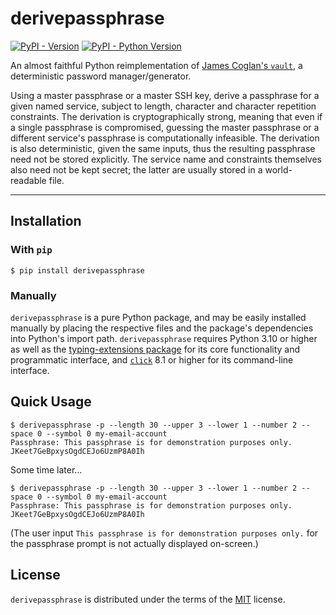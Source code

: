 # derivepassphrase

[![PyPI - Version](https://img.shields.io/pypi/v/derivepassphrase.svg)](https://pypi.org/project/derivepassphrase)
[![PyPI - Python Version](https://img.shields.io/pypi/pyversions/derivepassphrase.svg)](https://pypi.org/project/derivepassphrase)

An almost faithful Python reimplementation of [James Coglan's `vault`][VAULT], a deterministic password manager/generator.

Using a master passphrase or a master SSH key, derive a passphrase for a given named service, subject to length, character and character repetition constraints.
The derivation is cryptographically strong, meaning that even if a single passphrase is compromised, guessing the master passphrase or a different service's passphrase is computationally infeasible.
The derivation is also deterministic, given the same inputs, thus the resulting passphrase need not be stored explicitly.
The service name and constraints themselves also need not be kept secret; the latter are usually stored in a world-readable file.

[VAULT]: https://getvau.lt

-----

## Installation

### With `pip`

```` shell-session
$ pip install derivepassphrase
````

### Manually

`derivepassphrase` is a pure Python package, and may be easily installed manually by placing the respective files and the package's dependencies into Python's import path.
`derivepassphrase` requires Python 3.10 or higher as well as the [typing-extensions package][TYPING_EXTENSIONS] for its core functionality and programmatic interface, and [`click`][CLICK] 8.1 or higher for its command-line interface.

[TYPING_EXTENSIONS]: https://pypi.org/project/typing-extensions/
[CLICK]: https://click.palletsprojects.com/

## Quick Usage

```` shell-session
$ derivepassphrase -p --length 30 --upper 3 --lower 1 --number 2 --space 0 --symbol 0 my-email-account
Passphrase: This passphrase is for demonstration purposes only.
JKeet7GeBpxysOgdCEJo6UzmP8A0Ih
````

Some time later…

```` shell-session
$ derivepassphrase -p --length 30 --upper 3 --lower 1 --number 2 --space 0 --symbol 0 my-email-account
Passphrase: This passphrase is for demonstration purposes only.
JKeet7GeBpxysOgdCEJo6UzmP8A0Ih
````

(The user input `This passphrase is for demonstration purposes only.` for the passphrase prompt is not actually displayed on-screen.)

## License

`derivepassphrase` is distributed under the terms of the [MIT](https://spdx.org/licenses/MIT.html) license.
